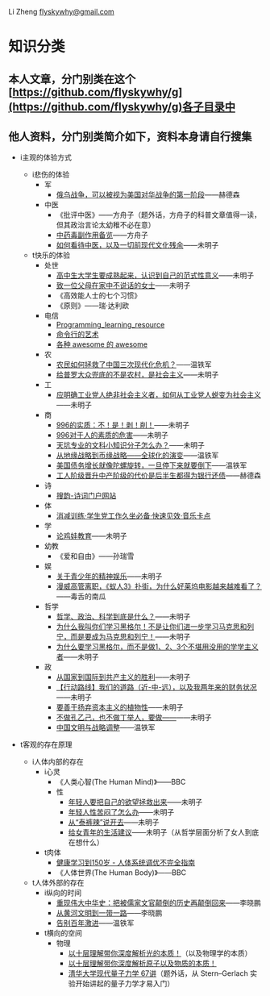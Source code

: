 Li Zheng <flyskywhy@gmail.com>

# 知识分类

## 本人文章，分门别类在这个[https://github.com/flyskywhy/g](https://github.com/flyskywhy/g)各子目录中

## 他人资料，分门别类简介如下，资料本身请自行搜集

- i主观的体验方式
	- i悲伤的体验
		- 军
			- [俄乌战争，可以被视为美国对华战争的第一阶段](https://www.bilibili.com/video/BV19G411L7Zm/)——赫德森
		- 中医
			- 《批评中医》——方舟子（题外话，方舟子的科普文章值得一读，但其政治言论太幼稚不必在意）
			- [中药毒副作用备览](https://www.douban.com/group/topic/4182073/)——方舟子
			- [如何看待中医，以及一切前现代文化残余](https://www.bilibili.com/video/BV1Ed4y1N7mh/)——未明子
	 - t快乐的体验
		- 处世
			- [高中生大学生要成熟起来，认识到自己的范式性意义](https://www.bilibili.com/video/BV13e4y1e7ss/)——未明子
			- [致一位父母在家中不说话的女士](https://www.bilibili.com/video/BV1ud4y1g7HN/)——未明子
			- 《高效能人士的七个习惯》
			- 《原则》——瑞·达利欧
		- 电信
			- [Programming_learning_resource](https://github.com/shihyu/Programming_learning_resource)
			- [命令行的艺术](https://github.com/jlevy/the-art-of-command-line/blob/master/README-zh.md)
			- [各种 awesome 的 awesome](https://github.com/sindresorhus/awesome)
		- 农
			- [农民如何拯救了中国三次现代化危机？](https://www.bilibili.com/video/BV1fr4y1L7E9/)——温铁军
			- [给普罗大众兜底的不是农村，是社会主义](https://www.bilibili.com/video/BV1FW4y1771p/)——未明子
		- 工
			- [应明确工业党人绝非社会主义者，如何从工业党人蜕变为社会主义](https://www.bilibili.com/video/BV1u24y1f7Rw/)——未明子
		- 商
			- [996的实质：不！是！剥！削！](https://space.bilibili.com/23191782/)——未明子
			- [996对于人的素质的危害](https://www.bilibili.com/video/BV1Pq4y1x7fi/)——未明子
			- [天坑专业的文科小知识分子怎么办？](https://www.bilibili.com/video/BV1zX4y1r73q/)——未明子
			- [从地缘战略到币缘战略——全球化的演变](https://www.bilibili.com/video/BV1pL411F7XS/)——温铁军
			- [美国债务增长就像陀螺旋转，一旦停下来就要倒下](https://www.bilibili.com/video/BV1he4y1e7FS/)——温铁军
			- [工人阶级晋升中产阶级的代价是后半生都得为银行还债](https://www.bilibili.com/video/BV1Re411P7iS/)——赫德森
		- 诗
			- [搜韵-诗词门户网站](https://sou-yun.cn/)
		- 体
			- [消减训练·学生党工作久坐必备·快速见效·音乐卡点](https://www.bilibili.com/video/BV1gy4y1J7Bg/)
		- 学
			- [论鸡娃教育](https://www.bilibili.com/video/BV1zT411n7it/)——未明子
		- 幼教
			- 《爱和自由》——孙瑞雪
		- 娱
			- [关于青少年的精神娱乐](https://www.bilibili.com/video/BV1Fh4y1H7Nf/)——未明子
			- [漫威高管离职，《蚁人3》扑街，为什么好莱坞电影越来越难看了？](https://www.bilibili.com/video/BV1xM411N73a/)——毒舌的南瓜
		- 哲学
			- [哲学、政治、科学到底是什么？](https://www.bilibili.com/video/BV1Jt4y1w71y/)——未明子
			- [为什么我叫你们学习黑格尔！不是让你们进一步学习马克思和列宁，而是要成为马克思和列宁！](https://www.bilibili.com/video/BV1D14y1H7CQ/)——未明子
			- [为什么要学习黑格尔，而不是做1、2、3个不堪用没用的学学主义者](https://www.bilibili.com/video/BV1V84y117jc/)——未明子
		- 政
			- [从国家到国际到共产主义的胜利](https://www.bilibili.com/video/BV1wG4y1b7Ki/)——未明子
			- [【行动路线】我们的道路（近-中-远），以及我两年来的财务状况](https://www.bilibili.com/video/BV1FW4y1x792/)——未明子
			- [要善于扬弃资本主义的植物性](https://www.bilibili.com/video/BV1hh411M7kk/)——未明子
			- [不做孔乙己，也不做丁举人，要做——](https://www.bilibili.com/video/BV15k4y1i74J/)——未明子
			- [中国文明与战略调整](https://www.bilibili.com/video/BV1VJ411r7ip/)——温铁军

- t客观的存在原理
	- i人体内部的存在
		- i心灵
			- 《人类心智(The Human Mind)》——BBC
			- 性
				- [年轻人要把自己的欲望拯救出来](https://www.bilibili.com/video/BV1WK411U7Mr/)——未明子
				- [年轻人性苦闷了怎么办](https://www.bilibili.com/video/BV1Aj411w7TS/)——未明子
				- [从“泰裤辣”说开去](https://www.bilibili.com/video/BV1s14y1Z7bk/)——未明子
				- [给女青年的生活建议](https://www.bilibili.com/video/BV1rP411h7VJ/)——未明子（从哲学层面分析了女人到底在想什么）
		- t肉体
			- [健康学习到150岁 - 人体系统调优不完全指南](https://github.com/zijie0/HumanSystemOptimization)
			- 《人体世界(The Human Body)》——BBC
	- t人体外部的存在
		- i纵向的时间
			- [重现伟大中华史：把被儒家文官颠倒的历史再颠倒回来](http://www.xinfajia.net/15955.html)——李晓鹏
			- [从黄河文明到一带一路](http://mp.weixin.qq.com/mp/homepage?__biz=MjM5MzY0ODgyNg==&hid=1&sn=61e04d7a48852fd9b70e452649d829e3&scene=18#wechat_redirect)——李晓鹏
			- [告别百年激进](https://www.bilibili.com/video/BV1p64y1Y7aa/)——温铁军
		- t横向的空间
			- 物理
				- [以十层理解带你深度解析光的本质！](https://www.bilibili.com/video/BV1LC4y1V74r/)（以及物理学的本质）
				- [以十层理解带你深度解析原子以及物质的本质！](https://www.bilibili.com/video/BV18g4y1Z7rP/)
				- [清华大学现代量子力学 67讲](https://www.bilibili.com/video/BV1up411R7Hg/)（题外话，从 Stern–Gerlach 实验开始讲起的量子力学才易入门）
